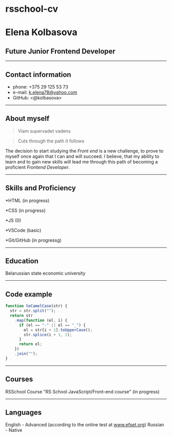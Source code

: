 # rsschool-cv


# **Elena Kolbasova**

## **Future Junior Frontend Developer**

*********

## **Сontact information**

- phone: +375 29 125 53 73
- e-mail: <k.elena78@yahoo.com>
- GitHub: <@kolbasova>

*********

## **About myself**

> Viam supervadet vadens

> Cuts through the path it follows

The decision to start studying the _Front end_ is a new challenge, to prove to myself once again that I can and will succeed.
I believe, that my ability to learn and to gain new skills will lead me through this path of becoming a proficient _Frontend Developer_.

*********

## **Skills and Proficiency**

*HTML (in progress)

*CSS (in progress)

*JS (0)

*VSCode (basic)

*Git/GitHub (in progressg)

*********

## **Education**

Belarussian state economic university

*********

## **Code example**

```javascript
function toCamelCase(str) {
  str = str.split("");
  return str
    .map(function (el, i) {
      if (el == "-" || el == "_") {
        el = str[i + 1].toUpperCase();
        str.splice(i + 1, 1);
      }
      return el;
    })
    .join("");
}
```

*********

## **Courses**

RSSchool Course "RS School JavaScript/Front-end course" (in progress)

*********

## **Languages**

English - Advanced (according to the online test at www.efset.org)
Russian - Native
